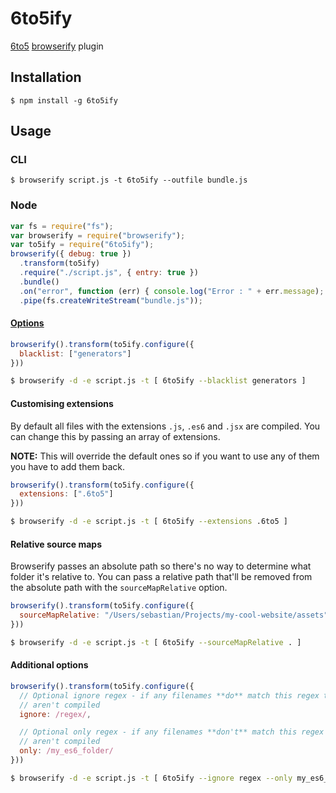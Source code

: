 # 6to5ify

[6to5](https://github.com/6to5/6to5) [browserify](https://github.com/substack/node-browserify) plugin

## Installation

    $ npm install -g 6to5ify

## Usage

### CLI

    $ browserify script.js -t 6to5ify --outfile bundle.js

### Node

```javascript
var fs = require("fs");
var browserify = require("browserify");
var to5ify = require("6to5ify");
browserify({ debug: true })
  .transform(to5ify)
  .require("./script.js", { entry: true })
  .bundle()
  .on("error", function (err) { console.log("Error : " + err.message); })
  .pipe(fs.createWriteStream("bundle.js"));
```

#### [Options](https://6to5.github.io/usage.html#options)

```javascript
browserify().transform(to5ify.configure({
  blacklist: ["generators"]
}))
```

```sh
$ browserify -d -e script.js -t [ 6to5ify --blacklist generators ]
```

#### Customising extensions

By default all files with the extensions `.js`, `.es6` and `.jsx` are compiled.
You can change this by passing an array of extensions.

**NOTE:** This will override the default ones so if you want to use any of them
you have to add them back.

```javascript
browserify().transform(to5ify.configure({
  extensions: [".6to5"]
}))
```

```sh
$ browserify -d -e script.js -t [ 6to5ify --extensions .6to5 ]
```

#### Relative source maps

Browserify passes an absolute path so there's no way to determine what folder
it's relative to. You can pass a relative path that'll be removed from the 
absolute path with the `sourceMapRelative` option.

```javascript
browserify().transform(to5ify.configure({
  sourceMapRelative: "/Users/sebastian/Projects/my-cool-website/assets"
}))
```

```sh
$ browserify -d -e script.js -t [ 6to5ify --sourceMapRelative . ]
```

#### Additional options

```javascript
browserify().transform(to5ify.configure({
  // Optional ignore regex - if any filenames **do** match this regex then they
  // aren't compiled
  ignore: /regex/,

  // Optional only regex - if any filenames **don't** match this regex then they
  // aren't compiled
  only: /my_es6_folder/
}))
```

```sh
$ browserify -d -e script.js -t [ 6to5ify --ignore regex --only my_es6_folder ]
```

